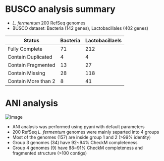 # BUSCO analysis summary

* *L. fermentum* 200 RefSeq genomes
* BUSCO dataset: Bacteria (142 genes), Lactobacillales (402 genes)

Status | Bacteria | Lactobacillaels
---- | ---- | ----
Fully Complete | 71 | 212
Contain Duplicated | 4 | 4
Contain Fragmented | 13 | 27
Contain Missing | 28 | 118
Contain More than 2 | 8 | 41

# ANI analysis

![image](https://github.com/logcossin/ForReport/assets/49052882/5e7d0101-2693-4be8-a700-7bac4ec3e428)

* ANI analysis was performed using pyani with default parameters
* 200 RefSeq *L. fermentum* genomes were mainly separted into 4 groups
* Most of the genomes (157) are inside group 1 and 2 (>99% identity)
* Group 3 genomes (34) have 92~94% CheckM completeness
* Group 4 genomes (9) have 88~91% CheckM completeness and fragmented structure (>100 contigs)

